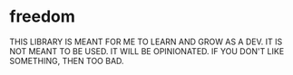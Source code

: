 # freedom

THIS LIBRARY IS MEANT FOR ME TO LEARN AND GROW AS A DEV. IT IS NOT MEANT TO BE USED. IT WILL BE OPINIONATED. IF YOU DON'T LIKE SOMETHING, THEN TOO BAD.